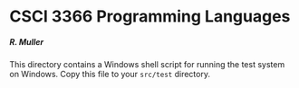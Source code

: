 # CSCI 3366 Programming Languages

##### R. Muller

This directory contains a Windows shell script for running the test system on Windows. Copy this file to your `src/test` directory. 
